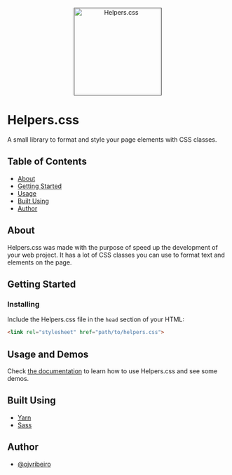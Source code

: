 <p align="center">
  <a href="" rel="noopener">
 <img width=200px height=200px src="" alt="Helpers.css"></a>
</p>

# Helpers.css

<p>
  A small library to format and style your page elements with CSS classes.
</p>

## Table of Contents

- [About](#about)
- [Getting Started](#getting_started)
- [Usage](#usage)
- [Built Using](#built_using)
- [Author](#author)

## About <a name="about"></a>

Helpers.css was made with the purpose of speed up the development of your web project. It has a lot of CSS classes you can use to format text and elements on the page.

## Getting Started <a name="getting_started"></a>

### Installing

Include the Helpers.css file in the ```head``` section of your HTML:

```HTML
<link rel="stylesheet" href="path/to/helpers.css">
```

## Usage and Demos <a name="usage"></a>

Check [the documentation](https://ojvribeiro.github.io/helpers.css/docs/#/text/) to learn how to use Helpers.css and see some demos.

## Built Using <a name="built_using"></a>

- [Yarn](https://yarnpkg.com/)
- [Sass](https://sass-lang.com/)

## Author <a name="author"></a>

- [@ojvribeiro](https://github.com/ojvribeiro)
